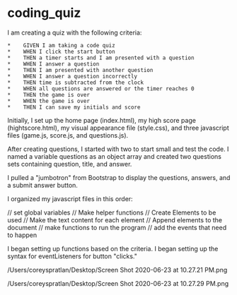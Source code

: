 # coding_quiz

I am creating a quiz with the following criteria:

    *    GIVEN I am taking a code quiz
    *    WHEN I click the start button
    *    THEN a timer starts and I am presented with a question
    *    WHEN I answer a question
    *    THEN I am presented with another question
    *    WHEN I answer a question incorrectly
    *    THEN time is subtracted from the clock
    *    WHEN all questions are answered or the timer reaches 0
    *    THEN the game is over
    *    WHEN the game is over
    *    THEN I can save my initials and score

Initially, I set up the home page (index.html), my high score page (hightscore.html), my visual appearance file (style.css), and three javascript files (game.js, score.js, and questions.js).

After creating questions, I started with two to start small and test the code.  I named a variable questions as an object array and created two questions sets containing question, title, and answer.

I pulled a "jumbotron" from Bootstrap to display the questions, answers, and a submit answer button.


I organized my javascript files in this order:

// set global variables
// Make helper functions
// Create Elements to be used
// Make the text content for each element
// Append elements to the document 
// make functions to run the program
// add the events that need to happen


I began setting up functions based on the criteria.  I began setting up the syntax for eventListeners for button "clicks."  

/Users/coreyspratlan/Desktop/Screen Shot 2020-06-23 at 10.27.21 PM.png

/Users/coreyspratlan/Desktop/Screen Shot 2020-06-23 at 10.27.29 PM.png
